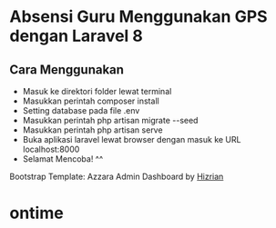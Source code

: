 <p align="center">
   <h1>Absensi Guru Menggunakan GPS dengan Laravel 8</h1>
</p>

## Cara Menggunakan
- Masuk ke direktori folder lewat terminal
- Masukkan perintah composer install
- Setting database pada file .env
- Masukkan perintah php artisan migrate --seed
- Masukkan perintah php artisan serve
- Buka aplikasi laravel lewat browser dengan masuk ke URL localhost:8000
- Selamat Mencoba! ^^ 

Bootstrap Template: Azzara Admin Dashboard by <a href="https://github.com/themekita/azzara-admin-dashboard-template">Hizrian</a>
# ontime

